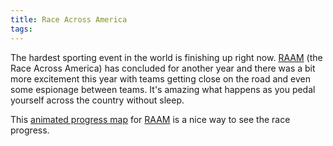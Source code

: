 ```yaml
---
title: Race Across America
tags: 
---
```


The hardest sporting event in the world is finishing up right now. [RAAM](http://www.raceacrossamerica.org/) (the Race Across America) has concluded for another year and there was a bit more excitement this year with teams getting close on the road and even some espionage between teams. It's amazing what happens as you pedal yourself across the country without sleep.

This [animated progress map](http://www.caida.org/~dmoore/raam2004/) for [RAAM](http://www.raceacrossamerica.org/) is a nice way to see the race progress.
